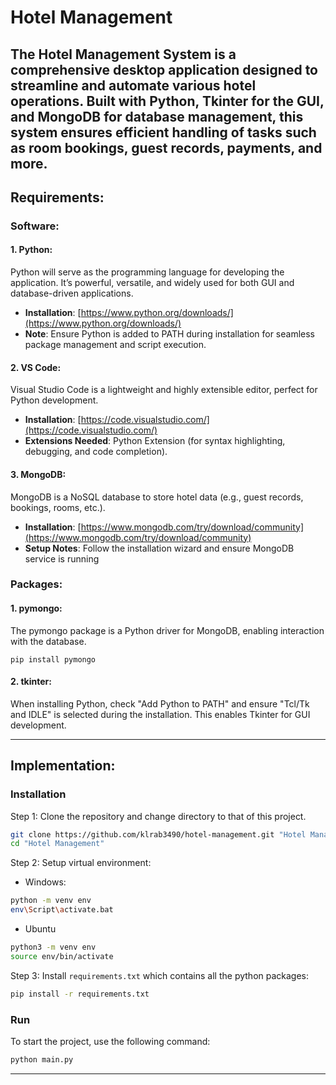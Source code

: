 # Hotel Management

The Hotel Management System is a comprehensive desktop application designed to streamline and automate various hotel operations. Built with Python, Tkinter for the GUI, and MongoDB for database management, this system ensures efficient handling of tasks such as room bookings, guest records, payments, and more.
---

## Requirements:

### Software:

#### 1. **Python:** 
Python will serve as the programming language for developing the application. It’s powerful, versatile, and widely used for both GUI and database-driven applications.
- **Installation**: [https://www.python.org/downloads/](https://www.python.org/downloads/)
- **Note**: Ensure Python is added to PATH during installation for seamless package management and script execution.

#### 2. **VS Code:**
Visual Studio Code is a lightweight and highly extensible editor, perfect for Python development. 
- **Installation**: [https://code.visualstudio.com/](https://code.visualstudio.com/)
- **Extensions Needed**: Python Extension (for syntax highlighting, debugging, and code completion).

#### 3. **MongoDB:** 
MongoDB is a NoSQL database to store hotel data (e.g., guest records, bookings, rooms, etc.).
- **Installation**: [https://www.mongodb.com/try/download/community](https://www.mongodb.com/try/download/community)
- **Setup Notes**: Follow the installation wizard and ensure MongoDB service is running

### Packages:

#### 1. **pymongo:** 
The pymongo package is a Python driver for MongoDB, enabling interaction with the database.
```
pip install pymongo
``` 

#### 2. **tkinter:** 
When installing Python, check "Add Python to PATH" and ensure "Tcl/Tk and IDLE" is selected during the installation. This enables Tkinter for GUI development.

---

##  Implementation:

### Installation

Step 1: Clone the repository and change directory to that of this project.

```bash
git clone https://github.com/klrab3490/hotel-management.git "Hotel Management"
cd "Hotel Management"
```

Step 2: Setup virtual environment:

- Windows:
```bash
python -m venv env
env\Script\activate.bat
```

- Ubuntu
```bash
python3 -m venv env
source env/bin/activate
```

Step 3: Install `requirements.txt` which contains all the python packages:

```bash
pip install -r requirements.txt
```

### Run

To start the project, use the following command:

```bash
python main.py
```

---
